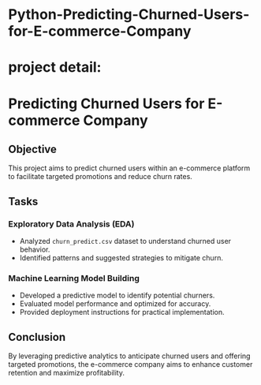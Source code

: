 # Python-Predicting-Churned-Users-for-E-commerce-Company

# project detail: 

# Predicting Churned Users for E-commerce Company

## Objective
This project aims to predict churned users within an e-commerce platform to facilitate targeted promotions and reduce churn rates.

## Tasks

### Exploratory Data Analysis (EDA)
- Analyzed `churn_predict.csv` dataset to understand churned user behavior.
- Identified patterns and suggested strategies to mitigate churn.

### Machine Learning Model Building
- Developed a predictive model to identify potential churners.
- Evaluated model performance and optimized for accuracy.
- Provided deployment instructions for practical implementation.

## Conclusion
By leveraging predictive analytics to anticipate churned users and offering targeted promotions, the e-commerce company aims to enhance customer retention and maximize profitability.
